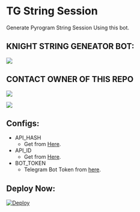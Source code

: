# TG String Session
Generate Pyrogram String Session Using this bot.

## KNIGHT STRING GENEATOR BOT:
<a href="https://telegram.dog/string_generator_robot"><img src="https://img.shields.io/badge/Telegram-Bot-blue.svg?logo=telegram"></a>

## CONTACT OWNER OF THIS REPO
<a href="https://telegram.dog/DEVIL_PREDATOR_XD"><img src="https://img.shields.io/badge/TELEGRAM-ID-blue.svg?logo=telegram"></a>

<a href="https://wa.me/+1 (309) 432-5781"><img src="https://img.shields.io/badge/WHATSAPP-NO-blue.svg?logo=telegram"></a>


## Configs:
- API_HASH
  - Get from [Here](https://my.telegram.org).
- API_ID
  - Get from [Here](https://my.telegram.org).
- BOT_TOKEN
  - Telegram Bot Token from [here](https://telegram.dog/BotFather).

## Deploy Now:
[![Deploy](https://www.herokucdn.com/deploy/button.svg)](https://heroku.com/deploy?template=https://github.com/DEVIL-PREDATOR/string-generator/tree/main)
